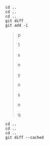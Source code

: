 ```{bash}
cd ..
cd ..
cd ..
git diff
git add -i
```
> p
> 
> 1
> 
> s
> 
> n
> 
> y
> 
> n
> 
> s
> 
> n
> 
> q
```{bash}
cd ..
cd ..
cd ..
git diff --cached
```
